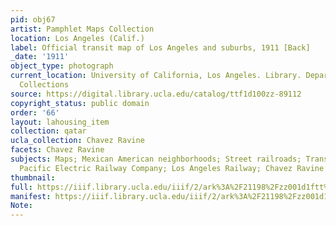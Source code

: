 ```yaml
---
pid: obj67
artist: Pamphlet Maps Collection
location: Los Angeles (Calif.)
label: Official transit map of Los Angeles and suburbs, 1911 [Back]
_date: '1911'
object_type: photograph
current_location: University of California, Los Angeles. Library. Department of Special
  Collections
source: https://digital.library.ucla.edu/catalog/ttf1d100zz-89112
copyright_status: public domain
order: '66'
layout: lahousing_item
collection: qatar
ucla_collection: Chavez Ravine
facets: Chavez Ravine
subjects: Maps; Mexican American neighborhoods; Street railroads; Transportation;
  Pacific Electric Railway Company; Los Angeles Railway; Chavez Ravine
thumbnail:
full: https://iiif.library.ucla.edu/iiif/2/ark%3A%2F21198%2Fzz001d1ftt%2F0x21rw7c/full/600,/0/default.jpg
manifest: https://iiif.library.ucla.edu/iiif/2/ark%3A%2F21198%2Fzz001d1ftt%2F0x21rw7c/full/600,/0/default.jpg
Note:
---
```

